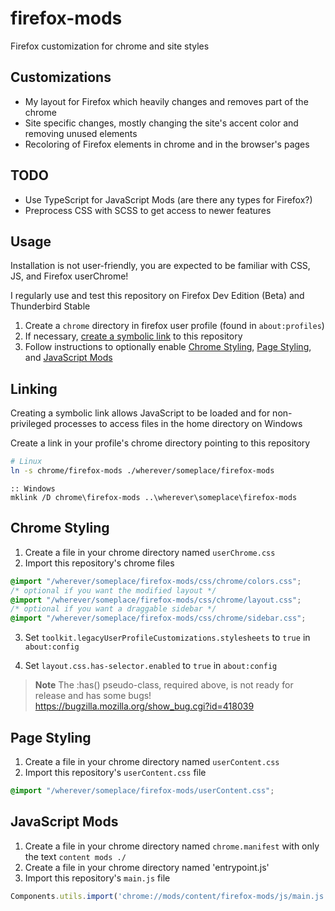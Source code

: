 # firefox-mods

Firefox customization for chrome and site styles

## Customizations

- My layout for Firefox which heavily changes and removes part of the chrome
- Site specific changes, mostly changing the site's accent color and removing unused elements
- Recoloring of Firefox elements in chrome and in the browser's pages

## TODO

- Use TypeScript for JavaScript Mods (are there any types for Firefox?)
- Preprocess CSS with SCSS to get access to newer features

## Usage

Installation is not user-friendly, you are expected to be familiar with CSS, JS, and Firefox userChrome!

I regularly use and test this repository on Firefox Dev Edition (Beta) and Thunderbird Stable

1. Create a `chrome` directory in firefox user profile (found in `about:profiles`)
2. If necessary, [create a symbolic link](#linking) to this repository
3. Follow instructions to optionally enable [Chrome Styling](#chrome-styling), [Page Styling](#page-styling), and [JavaScript Mods](#javascript-mods)

## Linking

Creating a symbolic link allows JavaScript to be loaded and for non-privileged processes to access files in the home directory on Windows

Create a link in your profile's chrome directory pointing to this repository

```sh
# Linux
ln -s chrome/firefox-mods ./wherever/someplace/firefox-mods
```

```batch
:: Windows
mklink /D chrome\firefox-mods ..\wherever\someplace\firefox-mods
```

## Chrome Styling

1. Create a file in your chrome directory named `userChrome.css`
2. Import this repository's chrome files
```css
@import "/wherever/someplace/firefox-mods/css/chrome/colors.css";
/* optional if you want the modified layout */
@import "/wherever/someplace/firefox-mods/css/chrome/layout.css";
/* optional if you want a draggable sidebar */
@import "/wherever/someplace/firefox-mods/css/chrome/sidebar.css";
```
3. Set `toolkit.legacyUserProfileCustomizations.stylesheets` to `true` in `about:config`

4. Set `layout.css.has-selector.enabled` to `true` in `about:config`

> **Note**
> The :has() pseudo-class, required above, is not ready for release and has some bugs! https://bugzilla.mozilla.org/show_bug.cgi?id=418039

## Page Styling

1. Create a file in your chrome directory named `userContent.css`
2. Import this repository's `userContent.css` file
```css
@import "/wherever/someplace/firefox-mods/userContent.css";
```

## JavaScript Mods

1. Create a file in your chrome directory named `chrome.manifest` with only the text `content mods ./`
2. Create a file in your chrome directory named 'entrypoint.js'
3. Import this repository's `main.js` file
```js
Components.utils.import('chrome://mods/content/firefox-mods/js/main.js');
```
